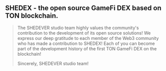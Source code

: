 ## SHEDEX - the open source GameFi DEX based on TON blockchain.

> The SHEDEVER studio team highly values the community's contribution to the development of its open source solutions!
> We express our deep gratitude to each member of the Web3 community who has made a contribution to SHEDEX!
> Each of you can become part of the development history of the first TON GameFi DEX on the blockchain!
>
> Sincerely, SHEDEVER studio team!

